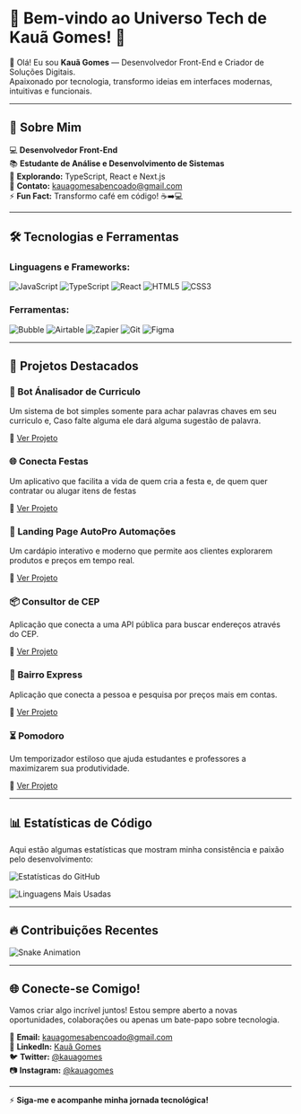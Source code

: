 # 🚀 Bem-vindo ao Universo Tech de Kauã Gomes! 🌟

👋 Olá! Eu sou **Kauã Gomes** — Desenvolvedor Front-End e Criador de Soluções Digitais.  
Apaixonado por tecnologia, transformo ideias em interfaces modernas, intuitivas e funcionais.    

---

## 🚨 Sobre Mim

💻 **Desenvolvedor Front-End**  
📚 **Estudante de Análise e Desenvolvimento de Sistemas**  
🌟 **Explorando:** TypeScript, React e Next.js  
📧 **Contato:** [kauagomesabencoado@gmail.com](mailto:kauagomesabencoado@gmail.com)  
⚡ **Fun Fact:** Transformo café em código! ☕➡️💻  

---

## 🛠️ Tecnologias e Ferramentas

### Linguagens e Frameworks:
![JavaScript](https://img.shields.io/badge/JavaScript-F7DF1E?style=for-the-badge&logo=javascript&logoColor=black)
![TypeScript](https://img.shields.io/badge/TypeScript-3178C6?style=for-the-badge&logo=typescript&logoColor=white)
![React](https://img.shields.io/badge/React-61DAFB?style=for-the-badge&logo=react&logoColor=black)
![HTML5](https://img.shields.io/badge/HTML5-E34F26?style=for-the-badge&logo=html5&logoColor=white)
![CSS3](https://img.shields.io/badge/CSS3-1572B6?style=for-the-badge&logo=css3&logoColor=white)

### Ferramentas:
![Bubble](https://img.shields.io/badge/Bubble-000000?style=for-the-badge&logo=bubble&logoColor=white)
![Airtable](https://img.shields.io/badge/Airtable-18BFFF?style=for-the-badge&logo=airtable&logoColor=white)
![Zapier](https://img.shields.io/badge/Zapier-FF4A00?style=for-the-badge&logo=zapier&logoColor=white)
![Git](https://img.shields.io/badge/Git-F05032?style=for-the-badge&logo=git&logoColor=white)
![Figma](https://img.shields.io/badge/Figma-F24E1E?style=for-the-badge&logo=figma&logoColor=white)

---

## 🚀 Projetos Destacados

### 👔 Bot Ánalisador de Curriculo
Um sistema de bot simples somente para achar palavras chaves em seu curriculo e, Caso falte alguma ele dará alguma sugestão de palavra.

🔗 [Ver Projeto](https://kauagg.github.io/bot_curriculo/)

### 🌐 Conecta Festas
Um aplicativo que facilita a vida de quem cria a festa e, de quem quer contratar ou alugar itens de festas

🔗 [Ver Projeto](https://kauagg.github.io/Conecta_festa_Final/)

### 🎨 Landing Page AutoPro Automações
Um cardápio interativo e moderno que permite aos clientes explorarem produtos e preços em tempo real.  

🔗 [Ver Projeto](https://kauagg.github.io/LP_AutoPro/)  

### 📦 Consultor de CEP
Aplicação que conecta a uma API pública para buscar endereços através do CEP.  

🔗 [Ver Projeto](https://kauagg.github.io/Consultor_De_Cep/)  

### 🛒 Bairro Express
Aplicação que conecta a pessoa e pesquisa por preços mais em contas.  

🔗 [Ver Projeto](https://kauagg.github.io/Bairro_Express/)  

### ⏳ Pomodoro
Um temporizador estiloso que ajuda estudantes e professores a maximizarem sua produtividade.  

🔗 [Ver Projeto](https://kauagg.github.io/Temporizador_Em_JavaScript/)  

---

## 📊 Estatísticas de Código

Aqui estão algumas estatísticas que mostram minha consistência e paixão pelo desenvolvimento:

![Estatísticas do GitHub](https://github-readme-stats.vercel.app/api?username=kauagg&show_icons=true&theme=radical&hide_border=true)

![Linguagens Mais Usadas](https://github-readme-stats.vercel.app/api/top-langs/?username=kauagg&layout=compact&theme=radical&hide_border=true)

---

## 🔥 Contribuições Recentes

![Snake Animation](https://github.com/kauagg/kauagg/blob/output/github-contribution-grid-snake.svg)

---

## 🌐 Conecte-se Comigo!

Vamos criar algo incrível juntos! Estou sempre aberto a novas oportunidades, colaborações ou apenas um bate-papo sobre tecnologia.  

📧 **Email:** [kauagomesabencoado@gmail.com](mailto:kauagomesabencoado@gmail.com)  
💼 **LinkedIn:** [Kauã Gomes](#)  
🐦 **Twitter:** [@kauagomes](#)  
📷 **Instagram:** [@kauagomes](#)  

---

⚡ **Siga-me e acompanhe minha jornada tecnológica!**  
